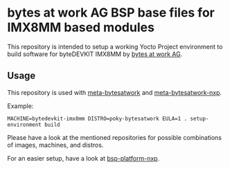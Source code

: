 # bytes at work AG BSP base files for IMX8MM based modules

This repository is intended to setup a working Yocto Project environment to
build software for byteDEVKIT IMX8MM by [bytes at work AG](https://www.bytesatwork.io).

## Usage

This repository is used with [meta-bytesatwork](https://github.com/bytesatwork/meta-bytesatwork)
and [meta-bytesatwork-nxp](https://github.com/bytesatwork/meta-bytesatwork-nxp).

Example:

	MACHINE=bytedevkit-imx8mm DISTRO=poky-bytesatwork EULA=1 . setup-environment build

Please have a look at the mentioned repositories for possible combinations of
images, machines, and distros.

For an easier setup, have a look at
[bsp-platform-nxp](https://github.com/bytesatwork/bsp-platform-nxp).
